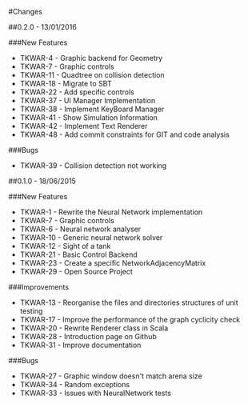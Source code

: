 #Changes

##0.2.0 - 13/01/2016

###New Features

* TKWAR-4	- Graphic backend for Geometry
* TKWAR-7	- Graphic controls	
* TKWAR-11 - Quadtree on collision detection	
* TKWAR-18 - Migrate to SBT
* TKWAR-22 - Add specific controls
* TKWAR-37 - UI Manager Implementation	
* TKWAR-38 - Implement KeyBoard Manager
* TKWAR-41 - Show Simulation Information	
* TKWAR-42 - Implement Text Renderer
* TKWAR-48 - Add commit constraints for GIT and code analysis	

###Bugs

* TKWAR-39 - Collision detection not working

##0.1.0 - 18/06/2015

###New Features

* TKWAR-1 - Rewrite the Neural Network implementation
* TKWAR-7 - Graphic controls
* TKWAR-6 - Neural network analyser
* TKWAR-10 - Generic neural network solver
* TKWAR-12 - Sight of a tank
* TKWAR-21 - Basic Control Backend
* TKWAR-23 - Create a specific NetworkAdjacencyMatrix
* TKWAR-29 - Open Source Project

###Improvements

* TKWAR-13 - Reorganise the files and directories structures of unit testing
* TKWAR-17 - Improve the performance of the graph cyclicity check
* TKWAR-20 - Rewrite Renderer class in Scala
* TKWAR-28 - Introduction page on Github
* TKWAR-31 - Improve documentation

###Bugs

* TKWAR-27 - Graphic window doesn't match arena size
* TKWAR-34 - Random exceptions
* TKWAR-33 - Issues with NeuralNetwork tests
